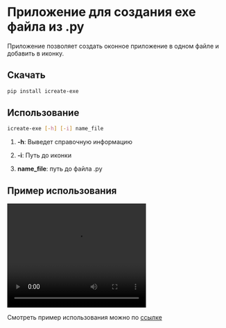 # Приложение для создания exe файла из .py

Приложение позволяет создать оконное приложение в одном файле и добавить в иконку. 

## Скачать
```bash
pip install icreate-exe
```

## Использование

```bash
icreate-exe [-h] [-i] name_file
```

1. **-h**: Выведет справочную информацию

2. **-i**: Путь до иконки
4. **name_file**: путь до файла .py

## Пример использования
<video width="320" height="240" controls>
    <source src="./video.mp4" type="video/mp4">
    Ваш браузер не поддерживает видео. 
</video>

Смотреть пример использования можно по <a href='https://drive.google.com/file/d/11qmZz5eXj-iMSqd1KVfKQqDbOq9S0HqH/view?usp=sharing'>ссылке</a>

